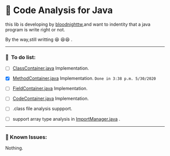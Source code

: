 # :bow_and_arrow: Code Analysis for Java 

this lib is developing by [bloodnighttw](https://github.com/bloodnighttw),and want to indentity that a java program is write right or not.

By the way,still writting :laughing: :laughing::laughing: .



-----------------------

### :scroll: ​ To do list:

- [ ] [ClassContainer.java](src/main/java/io/github/bloodnighttw/CA4J/Body/Container/ClassContainer.java) Implementation.
- [x] [MethodContainer.java](src/main/java/io/github/bloodnighttw/CA4J/Body/Container/MethodContainer.java)  Implementation. ``Done in 3:38 p.m. 5/30/2020  ``
- [ ] [FieldContainer.java](src/main/java/io/github/bloodnighttw/CA4J/Body/Container/FieldContainer.java)  Implementation.
- [ ] [CodeContainer.java](src/main/java/io/github/bloodnighttw/CA4J/Body/Container/CodeContainer.java)  Implementation.

- [ ] .class file analysis suppport.
- [ ] support array type analysis in [ImportManager.java](src/main/java/io/github/bloodnighttw/CA4J/Body/Type/ImportManager.java) .



-----------------------------

### :bug:  Known Issues:

Nothing.









